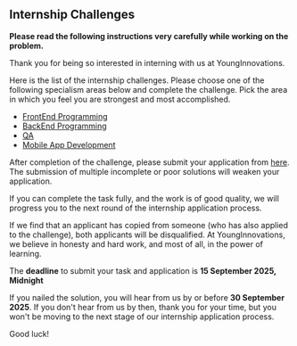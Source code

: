 ## Internship Challenges

**Please read the following instructions very carefully while working on the problem.**

Thank you for being so interested in interning with us at YoungInnovations. 

Here is the list of the internship challenges. Please choose one of the following specialism areas below and complete the challenge. Pick the area in which you feel you are strongest and most accomplished.

* [FrontEnd Programming](https://github.com/younginnovations/internship-challenges/tree/master/front-end/catalog)
* [BackEnd Programming](https://github.com/younginnovations/internship-challenges/tree/master/programming/library-management)
* [QA](https://github.com/younginnovations/internship-challenges/tree/master/qa/note-app)
* [Mobile App Development](https://github.com/younginnovations/internship-challenges/blob/master/android/image-gallery/readme.md)

After completion of the challenge, please submit your application from [here](https://docs.google.com/forms/d/e/1FAIpQLSeAZV8uZKjy2B7kafzXxwHZvnM-sG1vWWp8Og0ol081hl6xaQ/viewform). The submission of multiple incomplete or poor solutions will weaken your application.

If you can complete the task fully, and the work is of good quality, we will progress you to the next round of the internship application process.

If we find that an applicant has copied from someone (who has also applied to the challenge), both applicants will be disqualified. At YoungInnovations, we believe in honesty and hard work, and most of all, in the power of learning.

The **deadline** to submit your task and application is **15 September 2025, Midnight** 

If you nailed the solution, you will hear from us by or before **30 September 2025**. If you don't hear from us by then, thank you for your time, but you won't be moving to the next stage of  our internship application process. 

Good luck!
